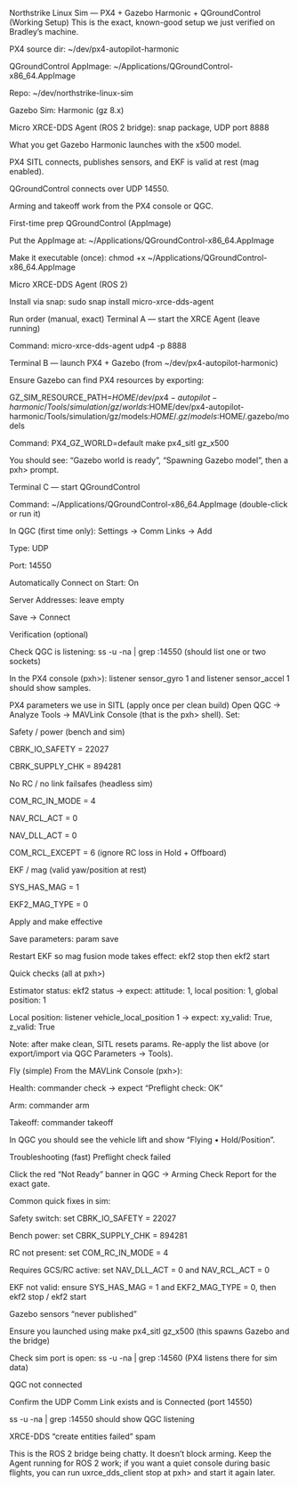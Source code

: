 Northstrike Linux Sim — PX4 + Gazebo Harmonic + QGroundControl (Working Setup)
This is the exact, known-good setup we just verified on Bradley’s machine.

PX4 source dir: ~/dev/px4-autopilot-harmonic

QGroundControl AppImage: ~/Applications/QGroundControl-x86_64.AppImage

Repo: ~/dev/northstrike-linux-sim

Gazebo Sim: Harmonic (gz 8.x)

Micro XRCE-DDS Agent (ROS 2 bridge): snap package, UDP port 8888

What you get
Gazebo Harmonic launches with the x500 model.

PX4 SITL connects, publishes sensors, and EKF is valid at rest (mag enabled).

QGroundControl connects over UDP 14550.

Arming and takeoff work from the PX4 console or QGC.

First-time prep
QGroundControl (AppImage)

Put the AppImage at: ~/Applications/QGroundControl-x86_64.AppImage

Make it executable (once): chmod +x ~/Applications/QGroundControl-x86_64.AppImage

Micro XRCE-DDS Agent (ROS 2)

Install via snap: sudo snap install micro-xrce-dds-agent

Run order (manual, exact)
Terminal A — start the XRCE Agent (leave running)

Command: micro-xrce-dds-agent udp4 -p 8888

Terminal B — launch PX4 + Gazebo (from ~/dev/px4-autopilot-harmonic)

Ensure Gazebo can find PX4 resources by exporting:

GZ_SIM_RESOURCE_PATH=$HOME/dev/px4-autopilot-harmonic/Tools/simulation/gz/worlds:$HOME/dev/px4-autopilot-harmonic/Tools/simulation/gz/models:$HOME/.gz/models:$HOME/.gazebo/models

Command: PX4_GZ_WORLD=default make px4_sitl gz_x500

You should see: “Gazebo world is ready”, “Spawning Gazebo model”, then a pxh> prompt.

Terminal C — start QGroundControl

Command: ~/Applications/QGroundControl-x86_64.AppImage (double-click or run it)

In QGC (first time only): Settings → Comm Links → Add

Type: UDP

Port: 14550

Automatically Connect on Start: On

Server Addresses: leave empty

Save → Connect

Verification (optional)

Check QGC is listening: ss -u -na | grep :14550 (should list one or two sockets)

In the PX4 console (pxh>): listener sensor_gyro 1 and listener sensor_accel 1 should show samples.

PX4 parameters we use in SITL (apply once per clean build)
Open QGC → Analyze Tools → MAVLink Console (that is the pxh> shell). Set:

Safety / power (bench and sim)

CBRK_IO_SAFETY = 22027

CBRK_SUPPLY_CHK = 894281

No RC / no link failsafes (headless sim)

COM_RC_IN_MODE = 4

NAV_RCL_ACT = 0

NAV_DLL_ACT = 0

COM_RCL_EXCEPT = 6 (ignore RC loss in Hold + Offboard)

EKF / mag (valid yaw/position at rest)

SYS_HAS_MAG = 1

EKF2_MAG_TYPE = 0

Apply and make effective

Save parameters: param save

Restart EKF so mag fusion mode takes effect: ekf2 stop then ekf2 start

Quick checks (all at pxh>)

Estimator status: ekf2 status → expect: attitude: 1, local position: 1, global position: 1

Local position: listener vehicle_local_position 1 → expect: xy_valid: True, z_valid: True

Note: after make clean, SITL resets params. Re-apply the list above (or export/import via QGC Parameters → Tools).

Fly (simple)
From the MAVLink Console (pxh>):

Health: commander check → expect “Preflight check: OK”

Arm: commander arm

Takeoff: commander takeoff

In QGC you should see the vehicle lift and show “Flying • Hold/Position”.

Troubleshooting (fast)
Preflight check failed

Click the red “Not Ready” banner in QGC → Arming Check Report for the exact gate.

Common quick fixes in sim:

Safety switch: set CBRK_IO_SAFETY = 22027

Bench power: set CBRK_SUPPLY_CHK = 894281

RC not present: set COM_RC_IN_MODE = 4

Requires GCS/RC active: set NAV_DLL_ACT = 0 and NAV_RCL_ACT = 0

EKF not valid: ensure SYS_HAS_MAG = 1 and EKF2_MAG_TYPE = 0, then ekf2 stop / ekf2 start

Gazebo sensors “never published”

Ensure you launched using make px4_sitl gz_x500 (this spawns Gazebo and the bridge)

Check sim port is open: ss -u -na | grep :14560 (PX4 listens there for sim data)

QGC not connected

Confirm the UDP Comm Link exists and is Connected (port 14550)

ss -u -na | grep :14550 should show QGC listening

XRCE-DDS “create entities failed” spam

This is the ROS 2 bridge being chatty. It doesn’t block arming. Keep the Agent running for ROS 2 work; if you want a quiet console during basic flights, you can run uxrce_dds_client stop at pxh> and start it again later.
